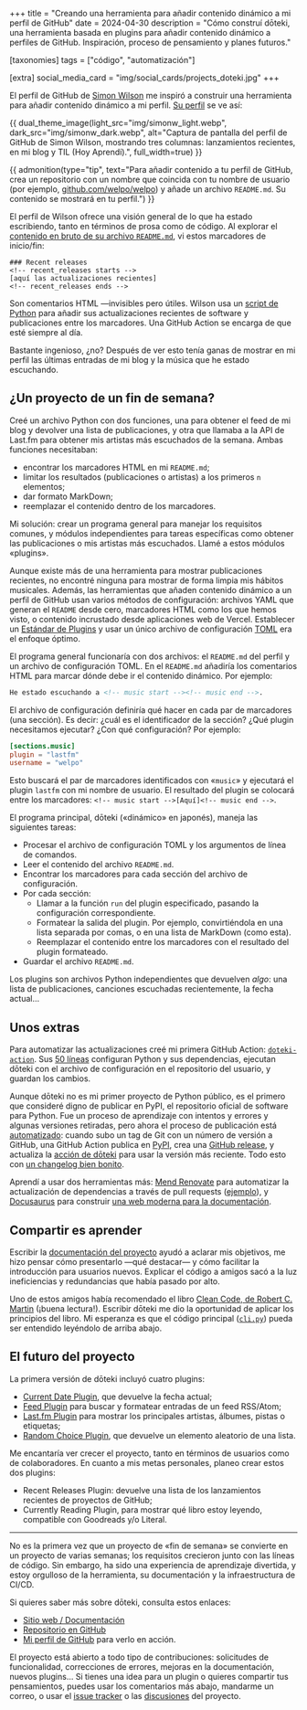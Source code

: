 +++
title = "Creando una herramienta para añadir contenido dinámico a mi perfil de GitHub"
date = 2024-04-30
description = "Cómo construí dōteki, una herramienta basada en plugins para añadir contenido dinámico a perfiles de GitHub. Inspiración, proceso de pensamiento y planes futuros."

[taxonomies]
tags = ["código", "automatización"]

[extra]
social_media_card = "img/social_cards/projects_doteki.jpg"
+++

El perfil de GitHub de [Simon Wilson](https://simonwillison.net/) me inspiró a construir una herramienta para añadir contenido dinámico a mi perfil. [Su perfil](https://github.com/simonw/simonw) se ve así:

{{ dual_theme_image(light_src="img/simonw_light.webp", dark_src="img/simonw_dark.webp", alt="Captura de pantalla del perfil de GitHub de Simon Wilson, mostrando tres columnas: lanzamientos recientes, en mi blog y TIL (Hoy Aprendí).", full_width=true) }}

{{ admonition(type="tip", text="Para añadir contenido a tu perfil de GitHub, crea un repositorio con un nombre que coincida con tu nombre de usuario (por ejemplo, [github.com/welpo/welpo](https://github.com/welpo/welpo)) y añade un archivo `README.md`. Su contenido se mostrará en tu perfil.") }}

El perfil de Wilson ofrece una visión general de lo que ha estado escribiendo, tanto en términos de prosa como de código. Al explorar el [contenido en bruto de su archivo `README.md`](https://raw.githubusercontent.com/simonw/simonw/main/README.md), vi estos marcadores de inicio/fin:

```txt,hl_lines=2 4
### Recent releases
<!-- recent_releases starts -->
[aquí las actualizaciones recientes]
<!-- recent_releases ends -->
```

Son comentarios HTML —invisibles pero útiles. Wilson usa un [script de Python](https://github.com/simonw/simonw/blob/main/build_readme.py) para añadir sus actualizaciones recientes de software y publicaciones entre los marcadores. Una GitHub Action se encarga de que esté siempre al día.

Bastante ingenioso, ¿no? Después de ver esto tenía ganas de mostrar en mi perfil las últimas entradas de mi blog y la música que he estado escuchando.

## ¿Un proyecto de un fin de semana?

Creé un archivo Python con dos funciones, una para obtener el feed de mi blog y devolver una lista de publicaciones, y otra que llamaba a la API de Last.fm para obtener mis artistas más escuchados de la semana. Ambas funciones necesitaban:

- encontrar los marcadores HTML en mi `README.md`;
- limitar los resultados (publicaciones o artistas) a los primeros `n` elementos;
- dar formato MarkDown;
- reemplazar el contenido dentro de los marcadores.

Mi solución: crear un programa general para manejar los requisitos comunes, y módulos independientes para tareas específicas como obtener las publicaciones o mis artistas más escuchados. Llamé a estos módulos «plugins».

Aunque existe más de una herramienta para mostrar publicaciones recientes, no encontré ninguna para mostrar de forma limpia mis hábitos musicales. Además, las herramientas que añaden contenido dinámico a un perfil de GitHub usan varios métodos de configuración: archivos YAML que generan el `README` desde cero, marcadores HTML como los que hemos visto, o contenido incrustado desde aplicaciones web de Vercel. Establecer un [Estándar de Plugins](https://doteki.org/docs/developer-guide/plugin-standard) y usar un único archivo de configuración [TOML](https://doteki.org/docs/configuration/) era el enfoque óptimo.

El programa general funcionaría con dos archivos: el `README.md` del perfil y un archivo de configuración TOML. En el `README.md` añadiría los comentarios HTML para marcar dónde debe ir el contenido dinámico. Por ejemplo:

```markdown
He estado escuchando a <!-- music start --><!-- music end -->.
```

El archivo de configuración definiría qué hacer en cada par de marcadores (una sección). Es decir: ¿cuál es el identificador de la sección? ¿Qué plugin necesitamos ejecutar? ¿Con qué configuración? Por ejemplo:

```toml
[sections.music]
plugin = "lastfm"
username = "welpo"
```

Esto buscará el par de marcadores identificados con «`music`» y ejecutará el plugin `lastfm` con mi nombre de usuario. El resultado del plugin se colocará entre los marcadores: `<!-- music start -->[Aquí]<!-- music end -->`.

El programa principal, dōteki («dinámico» en japonés), maneja las siguientes tareas:

- Procesar el archivo de configuración TOML y los argumentos de línea de comandos.
- Leer el contenido del archivo `README.md`.
- Encontrar los marcadores para cada sección del archivo de configuración.
- Por cada sección:
  - Llamar a la función `run` del plugin especificado, pasando la configuración correspondiente.
  - Formatear la salida del plugin. Por ejemplo, convirtiéndola en una lista separada por comas, o en una lista de MarkDown (como esta).
  - Reemplazar el contenido entre los marcadores con el resultado del plugin formateado.
- Guardar el archivo `README.md`.

Los plugins son archivos Python independientes que devuelven *algo*: una lista de publicaciones, canciones escuchadas recientemente, la fecha actual…

## Unos extras

Para automatizar las actualizaciones creé mi primera GitHub Action: [`doteki-action`](https://github.com/welpo/doteki-action). Sus [50 líneas](https://github.com/welpo/doteki-action/blob/main/action.yaml) configuran Python y sus dependencias, ejecutan dōteki con el archivo de configuración en el repositorio del usuario, y guardan los cambios.

Aunque dōteki no es mi primer proyecto de Python público, es el primero que consideré digno de publicar en PyPI, el repositorio oficial de software para Python. Fue un proceso de aprendizaje con intentos y errores y algunas versiones retiradas, pero ahora el proceso de publicación está [automatizado](https://github.com/welpo/doteki/blob/main/.github/workflows/cd.yml): cuando subo un tag de Git con un número de versión a GitHub, una GitHub Action publica en [PyPI](https://pypi.org/project/doteki/), crea una [GitHub release](https://github.com/welpo/doteki/releases), y actualiza la [acción de dōteki](https://github.com/welpo/doteki-action) para usar la versión más reciente. Todo esto con [un changelog bien bonito](https://github.com/welpo/doteki/blob/main/CHANGELOG.md).

Aprendí a usar dos herramientas más: [Mend Renovate](https://www.mend.io/renovate/) para automatizar la actualización de dependencias a través de pull requests ([ejemplo](https://github.com/welpo/doteki/pull/26)), y [Docusaurus](https://docusaurus.io/) para construir [una web moderna para la documentación](https://doteki.org/).

## Compartir es aprender

Escribir la [documentación del proyecto](https://doteki.org/docs) ayudó a aclarar mis objetivos, me hizo pensar cómo presentarlo —qué destacar— y cómo facilitar la introducción para usuarios nuevos. Explicar el código a amigos sacó a la luz ineficiencias y redundancias que había pasado por alto.

Uno de estos amigos había recomendado el libro [Clean Code, de Robert C. Martin](https://www.oreilly.com/library/view/clean-code-a/9780136083238/) (¡buena lectura!). Escribir dōteki me dio la oportunidad de aplicar los principios del libro. Mi esperanza es que el código principal ([`cli.py`](https://github.com/welpo/doteki/blob/main/doteki/cli.py)) pueda ser entendido leyéndolo de arriba abajo.

## El futuro del proyecto

La primera versión de dōteki incluyó cuatro plugins:

- [Current Date Plugin](https://doteki.org/docs/plugins/current_date), que devuelve la fecha actual;
- [Feed Plugin](https://doteki.org/docs/plugins/feed) para buscar y formatear entradas de un feed RSS/Atom;
- [Last.fm Plugin](https://doteki.org/docs/plugins/lastfm) para mostrar los principales artistas, álbumes, pistas o etiquetas;
- [Random Choice Plugin](https://doteki.org/docs/plugins/random_choice), que devuelve un elemento aleatorio de una lista.

Me encantaría ver crecer el proyecto, tanto en términos de usuarios como de colaboradores. En cuanto a mis metas personales, planeo crear estos dos plugins:

- Recent Releases Plugin: devuelve una lista de los lanzamientos recientes de proyectos de GitHub;
- Currently Reading Plugin, para mostrar qué libro estoy leyendo, compatible con Goodreads y/o Literal.

---

No es la primera vez que un proyecto de «fin de semana» se convierte en un proyecto de varias semanas; los requisitos crecieron junto con las líneas de código. Sin embargo, ha sido una experiencia de aprendizaje divertida, y estoy orgulloso de la herramienta, su documentación y la infraestructura de CI/CD.

Si quieres saber más sobre dōteki, consulta estos enlaces:

- [Sitio web / Documentación](https://doteki.org/)
- [Repositorio en GitHub](https://github.com/welpo/doteki)
- [Mi perfil de GitHub](https://github.com/welpo) para verlo en acción.

El proyecto está abierto a todo tipo de contribuciones: solicitudes de funcionalidad, correcciones de errores, mejoras en la documentación, nuevos plugins… Si tienes una idea para un plugin o quieres compartir tus pensamientos, puedes usar los comentarios más abajo, mandarme un correo, o usar el [issue tracker](https://github.com/welpo/doteki/issues) o las [discusiones](https://github.com/welpo/doteki/discussions) del proyecto.
